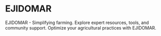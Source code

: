 # EJIDOMAR
EJIDOMAR - Simplifying farming. Explore expert resources, tools, and community support. Optimize your agricultural practices with EJIDOMAR.
